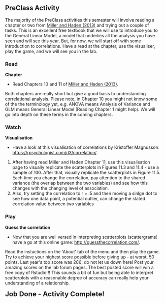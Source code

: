 
## PreClass Activity

The majority of the PreClass activities this semester will involve reading a chapter or two from <a href="https://drive.google.com/file/d/0B1fyuTuvj3YoaFdUR3FZaXNuNXc/view" target = "_blank">Miller and Haden (2013)</a> and trying out a couple of tasks. This is an excellent free textbook that we will use to introduce you to the General Linear Model, a model that underlies all the analysis you have seen and will see this year. But, for now, we will start off with some introduction to correlations. Have a read at the chapter, use the visualiser, play the game, and we will see you in the lab.


### Read

**Chapter**

* Read Chapters 10 and 11 of <a href="https://drive.google.com/file/d/0B1fyuTuvj3YoaFdUR3FZaXNuNXc/view" target = "_blank">Miller and Haden (2013)</a>. 

Both chapters are really short but give a good basis to understanding correlational analysis. Please note, in Chapter 10 you might not know some of the the terminology yet, e.g. ANOVA means Analysis of Variance and GLM means General Linear Model (Reading Chapter 1 might help). We will go into depth on these terms in the coming chapters.

### Watch

**Visualisation**

* Have a look at this visualisation of correlations by Kristoffer Magnusson: <a href = "https://rpsychologist.com/d3/correlation/" target = "_blank">https://rpsychologist.com/d3/correlation/</a>. 

1. After having read Miller and Haden Chapter 11, use this visualisation page to visually replicate the scatterplots in Figures 11.3 and 11.4 - use a sample of 100.  After that, visually replicate the scatterplots in Figure 11.5. Each time you change the correlation, pay attention to the shared variance (the overlap between the two variables) and see how this changes with the changing level of association. 
2. Also, try setting the correlation to r = .5 and then moving a sinlge dot to see how one data point, a potential outlier, can change the stated correlation value between two variables

### Play

**Guess the correlation**

* Now that you are well versed in interpreting scatterplots (scattergrams) have a go at this online game: <a href = "http://guessthecorrelation.com/" target = "_blank">http://guessthecorrelation.com/</a>. 

Read the instuctions on the 'About' tab of the menu and then play the game. Try to achieve your highest score possible before giving up - at worst, 50 points.  Last year's top score was 206; do not let us down here! Post your amazing scores on the lab forum pages. The best posted score will win a free copy of Rstudio!!!  This sounds a bit of fun but being able to interpret scatterplots with a reasonable degree of accuracy can really help your understanding of a relationship.

<span style="font-size: 22px; font-weight: bold; color: var(--blue);">Job Done - Activity Complete!</span>
